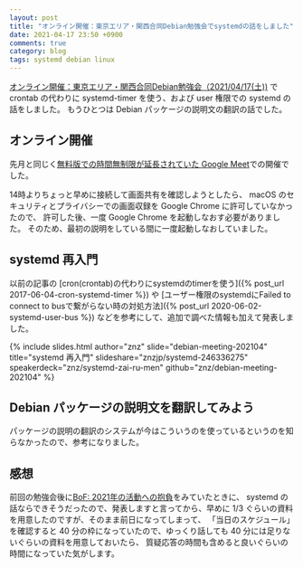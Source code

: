 ```yaml
---
layout: post
title: "オンライン開催：東京エリア・関西合同Debian勉強会でsystemdの話をしました"
date: 2021-04-17 23:50 +0900
comments: true
category: blog
tags: systemd debian linux
---
```

[オンライン開催：東京エリア・関西合同Debian勉強会（2021/04/17(土))](https://debianjp.connpass.com/event/208924/)
で crontab の代わりに systemd-timer を使う、および user 権限での systemd の話をしました。
もうひとつは Debian パッケージの説明文の翻訳の話でした。

<!--more-->

## オンライン開催

先月と同じく[無料版での時間無制限が延長されていた Google Meet](https://www.itmedia.co.jp/news/articles/2104/01/news108.html)での開催でした。

14時よりちょっと早めに接続して画面共有を確認しようとしたら、 macOS のセキュリティとプライバシーでの画面収録を Google Chrome に許可していなかったので、
許可した後、一度 Google Chrome を起動しなおす必要がありました。
そのため、最初の説明をしている間に一度起動しなおしていました。

## systemd 再入門

以前の記事の
[cron(crontab)の代わりにsystemdのtimerを使う]({% post_url 2017-06-04-cron-systemd-timer %})
や
[ユーザー権限のsystemdにFailed to connect to busで繋がらない時の対処方法]({% post_url 2020-06-02-systemd-user-bus %})
などを参考にして、追加で調べた情報も加えて発表しました。

{% include slides.html author="znz" slide="debian-meeting-202104" title="systemd 再入門" slideshare="znzjp/systemd-246336275" speakerdeck="znz/systemd-zai-ru-men" github="znz/debian-meeting-202104" %}

## Debian パッケージの説明文を翻訳してみよう

パッケージの説明の翻訳のシステムが今はこういうのを使っているというのを知らなかったので、参考になりました。

## 感想

前回の勉強会後に[BoF: 2021年の活動への抱負](https://tokyodebian-team.pages.debian.net/2021-01_tokyodebian_bof.txt)をみていたときに、
systemd の話ならできそうだったので、発表しますと言ってから、早めに 1/3 ぐらいの資料を用意したのですが、そのまま前日になってしまって、
「当日のスケジュール」を確認すると 40 分の枠になっていたので、ゆっくり話しても 40 分には足りないぐらいの資料を用意しておいたら、
質疑応答の時間も含めると良いぐらいの時間になっていた気がします。
